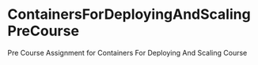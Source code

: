 # ContainersForDeployingAndScalingPreCourse
Pre Course Assignment for Containers For Deploying And Scaling Course
